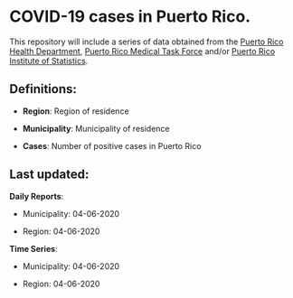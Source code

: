 # COVID-19 cases in Puerto Rico.



This repository will include a series of data obtained from the [Puerto Rico Health Department](http://salud.pr.gov), [Puerto Rico Medical Task Force](http://covid19.pr.gov) and/or [Puerto Rico Institute of Statistics](https://estadisticas.pr/en/covid-19).



## Definitions:

- **Region**: Region of residence

- **Municipality**: Municipality of residence

- **Cases**: Number of positive cases in Puerto Rico



## Last updated:

**Daily Reports**:

- Municipality: 04-06-2020

- Region: 04-06-2020

**Time Series**:

- Municipality: 04-06-2020

- Region: 04-06-2020
